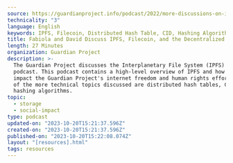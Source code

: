 ```yaml
---
source: https://guardianproject.info/podcast/2022/more-discussions-on-ipfs.html
technicality: "3"
language: English
keywords: IPFS, Filecoin, Distributed Hash Table, CID, Hashing Algorithms,
title: Fabiola and David Discuss IPFS, Filecoin, and the Decentralized Web
length: 27 Minutes
organization: Guardian Project
description: >-
  The Guardian Project discusses the Interplanetary File System (IPFS) on this
  podcast. This podcast contains a high-level overview of IPFS and how it might
  impact the Guardian Project's internet freedom and human rights efforts. Some
  of the more technical topics discussed are distributed hash tables, CIDs, and
  hashing algorithms.
topic:
  - storage
  - social-impact
type: podcast
updated-on: "2023-10-20T15:21:37.596Z"
created-on: "2023-10-20T15:21:37.596Z"
published-on: "2023-10-20T15:22:08.074Z"
layout: "[resources].html"
tags: resources
---
```

